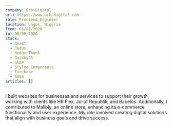 ```yaml
---
company: Orb-Digital
url: https://www.orb-digital.com
role: Frontend Engineer
location: Lagos, Nigeria
from: 06/01/2020
to: 08/30/2020
stack:
  - React
  - Redux
  - Redux Thunk
  - GatsbyJS
  - GSAP
  - Styled Components
  - Firebase
  - SASS
articles: []
---
```

I built websites for businesses and services to support their growth, working with clients like HR Flex, Jollof Republik, and Babelos. Additionally, I contributed to Mallbly, an online store, enhancing its e-commerce functionality and user experience. My role involved creating digital solutions that align with business goals and drive success.
